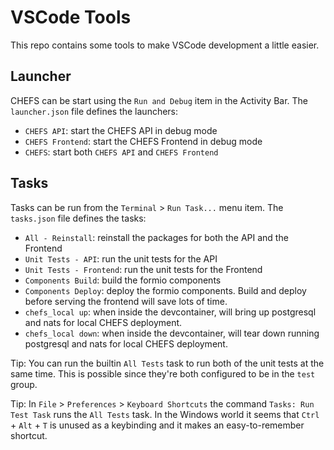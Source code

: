 # VSCode Tools

This repo contains some tools to make VSCode development a little easier.

## Launcher

CHEFS can be start using the `Run and Debug` item in the Activity Bar. The `launcher.json` file defines the launchers:

- `CHEFS API`: start the CHEFS API in debug mode
- `CHEFS Frontend`: start the CHEFS Frontend in debug mode
- `CHEFS`: start both `CHEFS API` and `CHEFS Frontend`

## Tasks

Tasks can be run from the `Terminal` > `Run Task...` menu item. The `tasks.json` file defines the tasks:

- `All - Reinstall`: reinstall the packages for both the API and the Frontend
- `Unit Tests - API`: run the unit tests for the API
- `Unit Tests - Frontend`: run the unit tests for the Frontend
- `Components Build`: build the formio components
- `Components Deploy`: deploy the formio components. Build and deploy before serving the frontend will save lots of time.
- `chefs_local up`: when inside the devcontainer, will bring up postgresql and nats for local CHEFS deployment.
- `chefs_local down`: when inside the devcontainer, will tear down running postgresql and nats for local CHEFS deployment.

Tip: You can run the builtin `All Tests` task to run both of the unit tests at the same time. This is possible since they're both configured to be in the `test` group.

Tip: In `File` > `Preferences` > `Keyboard Shortcuts` the command `Tasks: Run Test Task` runs the `All Tests` task. In the Windows world it seems that `Ctrl` + `Alt` + `T` is unused as a keybinding and it makes an easy-to-remember shortcut.
